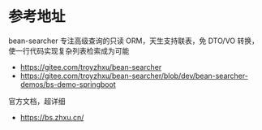 # 参考地址
bean-searcher 专注高级查询的只读 ORM，天生支持联表，免 DTO/VO 转换，使一行代码实现复杂列表检索成为可能
- https://gitee.com/troyzhxu/bean-searcher
- https://gitee.com/troyzhxu/bean-searcher/blob/dev/bean-searcher-demos/bs-demo-springboot

官方文档，超详细
- https://bs.zhxu.cn/

